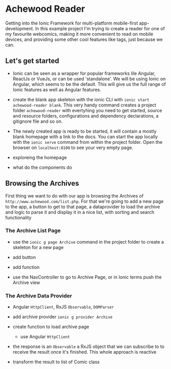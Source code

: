 # Achewood Reader

Getting into the Ionic Framework for multi-platform mobile-first app-development.
In this example project I'm trying to create a reader for one of my favourite webcomics,
making it more convenient to read on mobile devices, and providing some other cool features
like tags, just because we can.

## Let's get started

- Ionic can be seen as a wrapper for popular frameworks lile Angular, ReactJs or VueJs, or can be used 'standalone'. We will be using Ionic on Angular, which seems to be the default. This will give us the full range of Ionic features as well as Angular features.

- create the blank app skeleton with the ionic CLI with `ionic start achewood-reader blank`. This very handy command creates a project folder `achewood-reader` with evertyhing you need to get started, source and resource folders, configurations and dependency declarations, a gitignore file and so on.

- The newly created app is ready to be started, it will contain a mostly blank homepage with a link to the docs. You can start the app locally with the `ionic serve` command from within the project folder. Open the browser on `localhost:8100` to see your very empty page.

- exploreing the homepage
- what do the components do

## Browsing the Archives

First thing we want to do with our app is browsing the Archives of `http://www.achewood.com/list.php`. For that we're going to add a new page to the app, a button to get to that page, a dataprovider to load the archive and logic to parse it and display it in a nice list, with sorting and search functionality

### The Archive List Page

- use the `ionic g page Archive` command in the project folder to create a skeleton for a new page

- add button

- add function
- use the NavController to go to Archive Page, or in Ionic terms push the Archive view

### The Archive Data Provider

- Angular `HttpClient`, RxJS `Observable`, `DOMParser`

- add archive provider `ionic g provider Archive`
- create function to load archive page
    - use Angular `HttpClient` 

- the response is an `Observable` a RxJS object
that we can subscribe to to receive the result once it's finished. This whole approach is reactive

- transform the result to list of Comic class